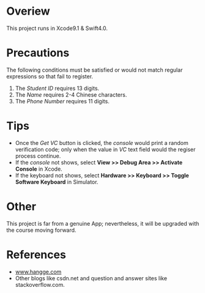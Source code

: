 # Overiew

 This project runs in Xcode9.1 & Swift4.0.

# Precautions

 The following conditions must be satisfied or would not match regular expressions so that fail to register.

1. The _Student ID_ requires 13 digits.
2. The _Name_ requires 2-4 Chinese characters. 
3. The _Phone Number_ requires 11 digits.

# Tips

- Once the _Get VC_ button is clicked, the _console_ would print a random verification code; only when the value in _VC_ text field would the regiser process continue.
- If the _console_ not shows, select **View >> Debug Area >> Activate Console** in Xcode.
- If the keyboard not shows, select **Hardware >> Keyboard >> Toggle Software Keyboard** in Simulator.

# Other

This project is far from a genuine App; nevertheless, it will be upgraded with the course moving forward.

# References
- www.hangge.com
- Other blogs like csdn.net and question and answer sites like stackoverflow.com.
